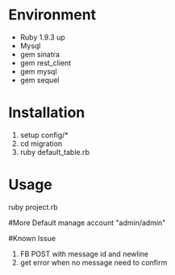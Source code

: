 # Environment
* Ruby 1.9.3 up
* Mysql
* gem sinatra
* gem rest_client
* gem mysql
* gem sequel

# Installation
1. setup config/*
2. cd migration
3. ruby default_table.rb

# Usage
ruby project.rb

#More
Default manage account "admin/admin"

#Known Issue
1. FB POST with message id and newline
2. get error when no message need to confirm